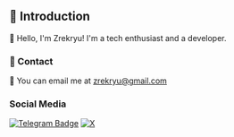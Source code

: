 ## 🌟 Introduction

👋 Hello, I'm Zrekryu! I'm a tech enthusiast and a developer.

### 📱 Contact

📧 You can email me at zrekryu@gmail.com

### Social Media

[![Telegram Badge](https://img.shields.io/badge/Telegram-2CA5E0?style=for-the-badge&logo=telegram&logoColor=white)](https://t.me/ZrekryuDev)
[![X](https://img.shields.io/badge/X-%23000000.svg?style=for-the-badge&logo=X&logoColor=white)](https://x.com/zrekryu)
